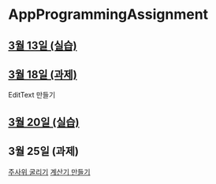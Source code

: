 # AppProgrammingAssignment

## [3월 13일 (실습)](https://github.com/Unani0528/AppProgrammingAssignment/tree/main/20250313)
## [3월 18일 (과제)](https://github.com/Unani0528/AppProgrammingAssignment/tree/main/20250318)
EditText 만들기
## [3월 20일 (실습)](https://github.com/Unani0528/AppProgrammingAssignment/tree/main/20250320)
## 3월 25일 (과제)
[주사위 굴리기](https://github.com/Unani0528/AppProgrammingAssignment/tree/main)
[계산기 만들기]()
